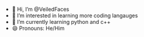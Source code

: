 - 👋 Hi, I’m @VeiledFaces
- 👀 I’m interested in learning more coding langauges
- 🌱 I’m currently learning python and c++
- 😄 Pronouns: He/Him

<!---
VeiledFaces/VeiledFaces is a ✨ special ✨ repository because its `README.md` (this file) appears on your GitHub profile.
You can click the Preview link to take a look at your changes.
--->
